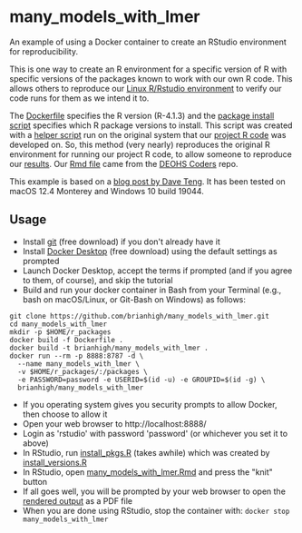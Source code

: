 # many_models_with_lmer
An example of using a Docker container to create an RStudio environment for reproducibility. 

This is one way to create an R environment for a specific version of R with specific versions of the packages known to work with our own R code. This allows others to reproduce our [Linux R/Rstudio environment](https://hub.docker.com/r/rocker/rstudio/tags) to verify our code runs for them as we intend it to. 

The [Dockerfile](Dockerfile) specifies the R version (R-4.1.3) and the [package install script](install_pkgs.R) specifies which R package versions to install. This script was created with a [helper script](install_versions.R) run on the original system that our [project R code](many_models_with_lmer.Rmd) was developed on. So, this method (very nearly) reproduces the original R environment for running our project R code, to allow someone to reproduce our [results](many_models_with_lmer.md). Our [Rmd file](https://github.com/deohs/coders/blob/main/demos/models/many_models_with_lmer.Rmd) came from the [DEOHS Coders](https://github.com/deohs/coders) repo.

This example is based on a [blog post by Dave Teng](https://davetang.org/muse/2021/04/24/running-rstudio-server-with-docker/). It has been tested on macOS 12.4 Monterey and Windows 10 build 19044.

## Usage

- Install [git](https://git-scm.com/downloads) (free download) if you don't already have it
- Install [Docker Desktop](https://www.docker.com/products/docker-desktop/) (free download) using the default settings as prompted
- Launch Docker Desktop, accept the terms if prompted (and if you agree to them, of course), and skip the tutorial
- Build and run your docker container in Bash from your Terminal (e.g., bash on macOS/Linux, or Git-Bash on Windows) as follows:

```
git clone https://github.com/brianhigh/many_models_with_lmer.git
cd many_models_with_lmer
mkdir -p $HOME/r_packages
docker build -f Dockerfile .
docker build -t brianhigh/many_models_with_lmer .
docker run --rm -p 8888:8787 -d \
  --name many_models_with_lmer \
  -v $HOME/r_packages/:/packages \
  -e PASSWORD=password -e USERID=$(id -u) -e GROUPID=$(id -g) \
  brianhigh/many_models_with_lmer
```

- If you operating system gives you security prompts to allow Docker, then choose to allow it
- Open your web browser to http://localhost:8888/
- Login as 'rstudio' with password 'password' (or whichever you set it to above)
- In RStudio, run [install_pkgs.R](install_pkgs.R) (takes awhile) which was created by [install_versions.R](install_versions.R) 
- In RStudio, open [many_models_with_lmer.Rmd](many_models_with_lmer.Rmd) and press the "knit" button
- If all goes well, you will be prompted by your web browser to open the [rendered output](many_models_with_lmer.md) as a PDF file
- When you are done using RStudio, stop the container with: `docker stop many_models_with_lmer`
